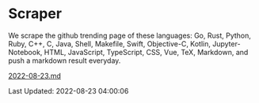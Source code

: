 # Scraper

We scrape the github trending page of these languages: Go, Rust, Python, Ruby, C++, C, Java, Shell, Makefile, Swift, Objective-C, Kotlin, Jupyter-Notebook, HTML, JavaScript, TypeScript, CSS, Vue, TeX, Markdown, and push a markdown result everyday.

[2022-08-23.md](https://github.com/yangwenmai/github-trending-backup/blob/master/2022-08-23.md)

Last Updated: 2022-08-23 04:00:06
